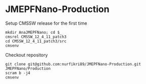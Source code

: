 # JMEPFNano-Production

Setup CMSSW release for the first time
```
mkdir AnaJMEPFNano; cd $_
cmsrel CMSSW_12_4_11_patch3
cd CMSSW_12_4_11_patch3/src
cmsenv
```
Checkout repository

```
git clone git@github.com:nurfikri89/JMEPFNano-Production.git JMEPFNano/Production
scram b -j4
cmsenv
```